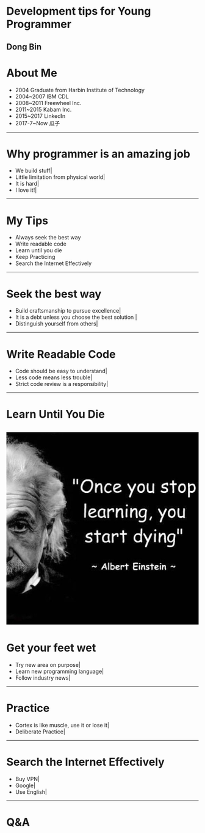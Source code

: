 # Development tips for Young Programmer
Dong Bin
---
# About Me
- 2004 Graduate from Harbin Institute of Technology
- 2004~2007 IBM CDL
- 2008~2011 Freewheel Inc.
- 2011~2015 Kabam Inc.
- 2015~2017 LinkedIn
- 2017-7~Now 瓜子
---
# Why programmer is an amazing job
- We build stuff|
- Little limitation from physical world|
- It is hard|
- I love it!|

---
# My Tips
- Always seek the best way
- Write readable code
- Learn until you die
- Keep Practicing
- Search the Internet Effectively

---
# Seek the best way
- Build craftsmanship to pursue excellence|
- It is a debt unless you choose the best solution |
- Distinguish yourself from others|

---
# Write Readable Code
- Code should be easy to understand|
- Less code means less trouble|
- Strict code review is a responsibility|
---
# Learn Until You Die
![Learn](assets/learn.jpg)
---
# Get your feet wet
- Try new area on purpose|
- Learn new programming language|
- Follow industry news|
---
# Practice
- Cortex is like muscle, use it or lose it|
- Deliberate Practice|

---
# Search the Internet Effectively
- Buy VPN|
- Google|
- Use English|
---
# Q&A
